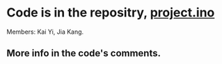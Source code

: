 # Code is in the repositry, [project.ino](https://github.com/beanedboi/ET1016_/blob/main/project.ino)
Members: Kai Yi, Jia Kang. 
## More info in the code's comments.
